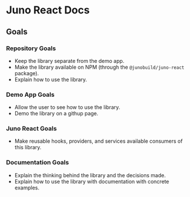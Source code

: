 # Juno React Docs

## Goals

### Repository Goals

- Keep the library separate from the demo app.
- Make the library available on NPM (through the `@junobuild/juno-react` package).
- Explain how to use the library.

### Demo App Goals

- Allow the user to see how to use the library.
- Demo the library on a githup page.

### Juno React Goals

- Make reusable hooks, providers, and services available consumers of this library.

### Documentation Goals

- Explain the thinking behind the library and the decisions made.
- Explain how to use the library with documentation with concrete examples.
